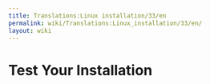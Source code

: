 ```yaml
---
title: Translations:Linux installation/33/en
permalink: wiki/Translations:Linux_installation/33/en/
layout: wiki
---
```


# Test Your Installation
